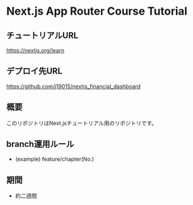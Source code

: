 # Next.js App Router Course Tutorial

## チュートリアルURL
https://nextjs.org/learn

## デプロイ先URL
https://github.com/j19015/nextjs_financial_dashboard

## 概要
このリポジトリはNext.jsチュートリアル用のリポジトリです。

## branch運用ルール

- (example) feature/chapter(No.)

## 期間

- 約二週間


